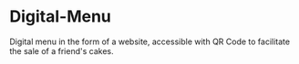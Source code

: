 # Digital-Menu
Digital menu in the form of a website, accessible with QR Code to facilitate the sale of a friend's cakes.
